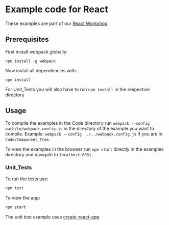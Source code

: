 # Example code for React

These examples are part of our [React Workshop](https://jsperts.de/in-house-schulungen/react)

## Prerequisites

First install webpack globally:

```
npm install -g webpack
```

Now install all dependencies with:

```
npm install
```

For Unit\_Tests you will also have to run `npm install` in the respective directory

## Usage

To compile the examples in the Code directory run `webpack --config path/to/webpack.config.js` in the directory of the example you want to compile.
Example: `webpack --config ../../webpack.config.js` if you are in `Code/Component_Tree`.

To view the examples in the browser run `npm start` directly in the examples directory and navigate to `localhost:8081`.

### Unit\_Tests

To run the tests use:

```bash
npm test
```

To view the app:

```bash
npm start
```

The unit test example uses [create-react-app](https://github.com/facebookincubator/create-react-app)

